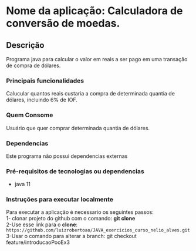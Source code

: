 # Nome da aplicação: Calculadora de conversão de moedas.

## Descrição
Programa java para calcular o valor em reais a ser pago em uma transação de compra de dólares.

### Principais funcionalidades
Calucular quantos reais custaria a compra de determinada quantia de dólares, incluindo 6% de IOF.
### Quem Consome
Usuário que quer comprar determinada quantia de dólares.

### Dependencias
Este programa não possui dependencias externas

### Pré-requisitos de tecnologias ou dependencias
- java 11

### Instruções para executar localmente
Para executar a aplicação é necessario os seguintes passos:\
1- clonar projeto do github com o comando: **git clone** \
2-Use esse link para o **clone**:
`https://github.com/luizrobertoao/JAVA_exercicios_curso_nelio_alves.git` \
3-Usar o comando para alterar a branch: git checkout feature/introducaoPooEx3
